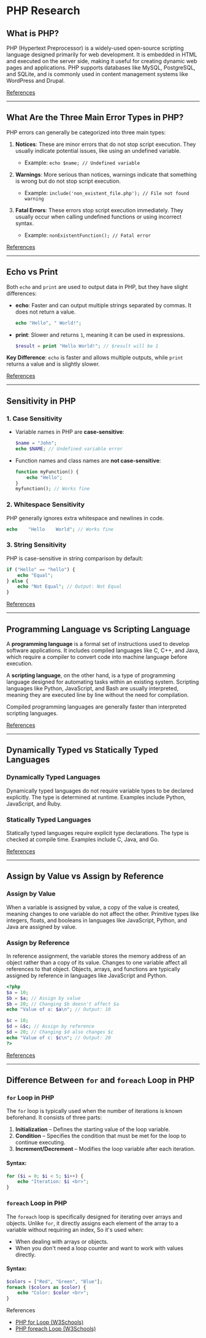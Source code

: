 # PHP Research

## What is PHP?
PHP (Hypertext Preprocessor) is a widely-used open-source scripting language designed primarily for web development. It is embedded in HTML and executed on the server side, making it useful for creating dynamic web pages and applications. PHP supports databases like MySQL, PostgreSQL, and SQLite, and is commonly used in content management systems like WordPress and Drupal. 

[References](https://www.php.net/manual/en/intro-whatis.php)

---

## What Are the Three Main Error Types in PHP?
PHP errors can generally be categorized into three main types:

1. **Notices**: These are minor errors that do not stop script execution. They usually indicate potential issues, like using an undefined variable.
   - Example: `echo $name; // Undefined variable`

2. **Warnings**: More serious than notices, warnings indicate that something is wrong but do not stop script execution.
   - Example: `include('non_existent_file.php'); // File not found warning`

3. **Fatal Errors**: These errors stop script execution immediately. They usually occur when calling undefined functions or using incorrect syntax.
   - Example: `nonExistentFunction(); // Fatal error`

[References](https://www.php.net/manual/en/errorfunc.constants.php)

---

## Echo vs Print
Both `echo` and `print` are used to output data in PHP, but they have slight differences:

- **echo**: Faster and can output multiple strings separated by commas. It does not return a value.
  ```php
  echo "Hello", " World!"; 
  ```
- **print**: Slower and returns `1`, meaning it can be used in expressions.
  ```php
  $result = print "Hello World!"; // $result will be 1
  ```

**Key Difference**: `echo` is faster and allows multiple outputs, while `print` returns a value and is slightly slower.

[References](https://www.php.net/manual/en/function.echo.php)

---

## Sensitivity in PHP
### 1. **Case Sensitivity**
- Variable names in PHP are **case-sensitive**:
  ```php
  $name = "John";
  echo $NAME; // Undefined variable error
  ```
- Function names and class names are **not case-sensitive**:
  ```php
  function myFunction() {
      echo "Hello";
  }
  myfunction(); // Works fine
  ```

### 2. **Whitespace Sensitivity**
PHP generally ignores extra whitespace and newlines in code.
  ```php
  echo    "Hello    World"; // Works fine
  ```

### 3. **String Sensitivity**
PHP is case-sensitive in string comparison by default:
  ```php
  if ("Hello" == "hello") {
      echo "Equal";
  } else {
      echo "Not Equal"; // Output: Not Equal
  }
  ```

[References](https://www.php.net/manual/en/language.variables.basics.php)

---

## Programming Language vs Scripting Language  

A **programming language** is a formal set of instructions used to develop software applications. It includes compiled languages like C, C++, and Java, which require a compiler to convert code into machine language before execution.  

A **scripting language**, on the other hand, is a type of programming language designed for automating tasks within an existing system. Scripting languages like Python, JavaScript, and Bash are usually interpreted, meaning they are executed line by line without the need for compilation.  

Compiled programming languages are generally faster than interpreted scripting languages.  

[References](https://www.geeksforgeeks.org/difference-between-programming-language-and-scripting-language/)  

---  

## Dynamically Typed vs Statically Typed Languages  

### Dynamically Typed Languages  
Dynamically typed languages do not require variable types to be declared explicitly. The type is determined at runtime. Examples include Python, JavaScript, and Ruby.  

### Statically Typed Languages  
Statically typed languages require explicit type declarations. The type is checked at compile time. Examples include C, Java, and Go.  


[References](https://www.freecodecamp.org/news/dynamic-vs-static-typing/)  

---  

## Assign by Value vs Assign by Reference  

### Assign by Value  
When a variable is assigned by value, a copy of the value is created, meaning changes to one variable do not affect the other. Primitive types like integers, floats, and booleans in languages like JavaScript, Python, and Java are assigned by value.  

### Assign by Reference  
In reference assignment, the variable stores the memory address of an object rather than a copy of its value. Changes to one variable affect all references to that object. Objects, arrays, and functions are typically assigned by reference in languages like JavaScript and Python.  

```php
<?php
$a = 10;
$b = $a; // Assign by value
$b = 20; // Changing $b doesn't affect $a
echo "Value of a: $a\n"; // Output: 10

$c = 10;
$d = &$c; // Assign by reference
$d = 20; // Changing $d also changes $c
echo "Value of c: $c\n"; // Output: 20
?>
```

[References](https://www.javascripttutorial.net/javascript-pass-by-value-vs-pass-by-reference/)  

---
## Difference Between `for` and `foreach` Loop in PHP

### `for` Loop in PHP

The `for` loop is typically used when the number of iterations is known beforehand. It consists of three parts:  
1. **Initialization** – Defines the starting value of the loop variable.  
2. **Condition** – Specifies the condition that must be met for the loop to continue executing.  
3. **Increment/Decrement** – Modifies the loop variable after each iteration.  

#### Syntax:
```php
for ($i = 0; $i < 5; $i++) {
    echo "Iteration: $i <br>";
}
```

### `foreach` Loop in PHP

The `foreach` loop is specifically designed for iterating over arrays and objects. Unlike `for`, it directly assigns each element of the array to a variable without requiring an index, So it's used when:
- When dealing with arrays or objects.
- When you don't need a loop counter and want to work with values directly.

#### Syntax:
```php
$colors = ["Red", "Green", "Blue"];
foreach ($colors as $color) {
    echo "Color: $color <br>";
}
```
References
- [PHP for Loop (W3Schools)](https://www.w3schools.com/php/php_looping_for.asp)
- [PHP foreach Loop (W3Schools)](https://www.w3schools.com/php/php_looping_foreach.asp)
